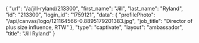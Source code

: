 {
    "url": "\/a\/jill-ryland\/213300",
    "first_name": "Jill",
    "last_name": "Ryland",
    "id": "213300",
    "login_id": "1759121",
    "data": {
        "profilePhoto": "\/api\/canvas\/logo\/121164566-0.8895179201383.jpg",
        "job_title": "Director of plus size influence, RTW"
    },
    "type": "captivate",
    "layout": "ambassador",
    "title": "Jill Ryland"
}